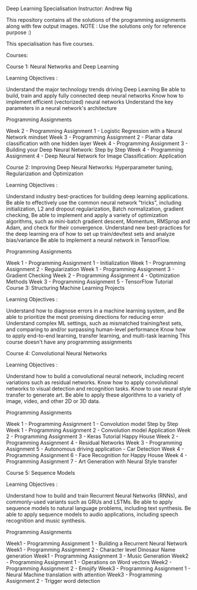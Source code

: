 Deep Learning Specialisation
Instructor: Andrew Ng

This repository contains all the solutions of the programming assignments along with few output images.
NOTE : Use the solutions only for reference purpose :)

This specialisation has five courses.

Courses:

Course 1: Neural Networks and Deep Learning

Learning Objectives :

Understand the major technology trends driving Deep Learning
Be able to build, train and apply fully connected deep neural networks
Know how to implement efficient (vectorized) neural networks
Understand the key parameters in a neural network's architecture

Programming Assignments

Week 2 - Programming Assignment 1 - Logistic Regression with a Neural Network mindset
Week 3 - Programming Assignment 2 - Planar data classification with one hidden layer
Week 4 - Programming Assignment 3 - Building your Deep Neural Network: Step by Step
Week 4 - Programming Assignment 4 - Deep Neural Network for Image Classification: Application

Course 2: Improving Deep Neural Networks: Hyperparameter tuning, Regularization and Optimization

Learning Objectives :

Understand industry best-practices for building deep learning applications.
Be able to effectively use the common neural network "tricks", including initialization, L2 and dropout regularization, Batch normalization, gradient checking,
Be able to implement and apply a variety of optimization algorithms, such as mini-batch gradient descent, Momentum, RMSprop and Adam, and check for their convergence.
Understand new best-practices for the deep learning era of how to set up train/dev/test sets and analyze bias/variance
Be able to implement a neural network in TensorFlow.

Programming Assignments

Week 1 - Programming Assignment 1 - Initialization
Week 1 - Programming Assignment 2 - Regularization
Week 1 - Programming Assignment 3 - Gradient Checking
Week 2 - Programming Assignment 4 - Optimization Methods
Week 3 - Programming Assignment 5 - TensorFlow Tutorial
Course 3: Structuring Machine Learning Projects

Learning Objectives :

Understand how to diagnose errors in a machine learning system, and
Be able to prioritize the most promising directions for reducing error
Understand complex ML settings, such as mismatched training/test sets, and comparing to and/or surpassing human-level performance
Know how to apply end-to-end learning, transfer learning, and multi-task learning
This course doesn't have any programming assignments

Course 4: Convolutional Neural Networks

Learning Objectives :

Understand how to build a convolutional neural network, including recent variations such as residual networks.
Know how to apply convolutional networks to visual detection and recognition tasks.
Know to use neural style transfer to generate art.
Be able to apply these algorithms to a variety of image, video, and other 2D or 3D data.

Programming Assignments

Week 1 - Programming Assignment 1 - Convolution model Step by Step
Week 1 - Programming Assignment 2 - Convolution model Application
Week 2 - Programming Assignment 3 - Keras Tutorial Happy House
Week 2 - Programming Assignment 4 - Residual Networks
Week 3 - Programming Assignment 5 - Autonomous driving application - Car Detection
Week 4 - Programming Assignment 6 - Face Recognition for Happy House
Week 4 - Programming Assignment 7 - Art Generation with Neural Style transfer

Course 5: Sequence Models

Learning Objectives :

Understand how to build and train Recurrent Neural Networks (RNNs), and commonly-used variants such as GRUs and LSTMs.
Be able to apply sequence models to natural language problems, including text synthesis.
Be able to apply sequence models to audio applications, including speech recognition and music synthesis.

Programming Assignments

Week1 - Programming Assignment 1 - Building a Recurrent Neural Network
Week1 - Programming Assignment 2 - Character level Dinosaur Name generation
Week1 - Programming Assignment 3 - Music Generation
Week2 - Programming Assignment 1 - Operations on Word vectors
Week2 - Programming Assignment 2 - Emojify
Week3 - Programming Assignment 1 - Neural Machine translation with attention
Week3 - Programming Assignment 2 - Trigger word detection
